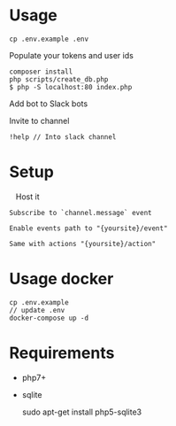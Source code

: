 # Usage

    cp .env.example .env

Populate your tokens and user ids

    composer install
    php scripts/create_db.php
    $ php -S localhost:80 index.php

Add bot to Slack bots

Invite to channel

    !help // Into slack channel

# Setup
    Host it
    
    Subscribe to `channel.message` event
    
    Enable events path to "{yoursite}/event"
    
    Same with actions "{yoursite}/action"

# Usage docker

    cp .env.example
    // update .env
    docker-compose up -d


# Requirements
 - php7+
 - sqlite
    
    
    sudo apt-get install php5-sqlite3
